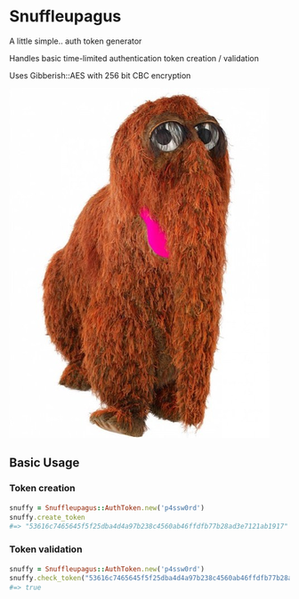 Snuffleupagus
=============

A little simple.. auth token generator

Handles basic time-limited authentication token creation / validation

Uses Gibberish::AES with 256 bit CBC encryption

![Snuffy](/Snuffy.png "Snuffleupagus")

## Basic Usage
### Token creation
```ruby
snuffy = Snuffleupagus::AuthToken.new('p4ssw0rd')
snuffy.create_token
#=> "53616c7465645f5f25dba4d4a97b238c4560ab46ffdfb77b28ad3e7121ab1917"
```
### Token validation
```ruby
snuffy = Snuffleupagus::AuthToken.new('p4ssw0rd')
snuffy.check_token("53616c7465645f5f25dba4d4a97b238c4560ab46ffdfb77b28ad3e7121ab1917")
#=> true
```
